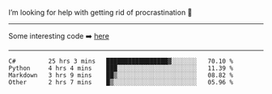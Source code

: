 I’m looking for help with getting rid of procrastination 🤔

-----

Some interesting code :arrow_right: [here](https://github.com/zhen8838/playground)

-----

<!--START_SECTION:waka-->

```text
C#         25 hrs 3 mins   █████████████████▓░░░░░░░   70.10 %
Python     4 hrs 4 mins    ███░░░░░░░░░░░░░░░░░░░░░░   11.39 %
Markdown   3 hrs 9 mins    ██▒░░░░░░░░░░░░░░░░░░░░░░   08.82 %
Other      2 hrs 7 mins    █▒░░░░░░░░░░░░░░░░░░░░░░░   05.96 %
```

<!--END_SECTION:waka-->

<!--
**zhen8838/zhen8838** is a ✨ _special_ ✨ repository because its `README.md` (this file) appears on your GitHub profile.

Here are some ideas to get you started:

- 🔭 I’m currently working on ...
- 🌱 I’m currently learning ...
- 👯 I’m looking to collaborate on ...
 ...
- 💬 Ask me about ...
- 📫 How to reach me: ...
- 😄 Pronouns: ...
- ⚡ Fun fact: ...
-->
